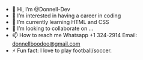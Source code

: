 - 👋 Hi, I’m @Donnell-Dev
- 👀 I’m interested in having a career in coding
- 🌱 I’m currently learning HTML and CSS
- 💞️ I’m looking to collaborate on ...
- 📫 How to reach me Whatsapp +1 324-2914 Email: donnellboodoo@gmail.com
- ⚡ Fun fact: I love to play football/soccer.

<!---
Donnell-Dev/Donnell-Dev is a ✨ special ✨ repository because its `README.md` (this file) appears on your GitHub profile.
You can click the Preview link to take a look at your changes.
--->
